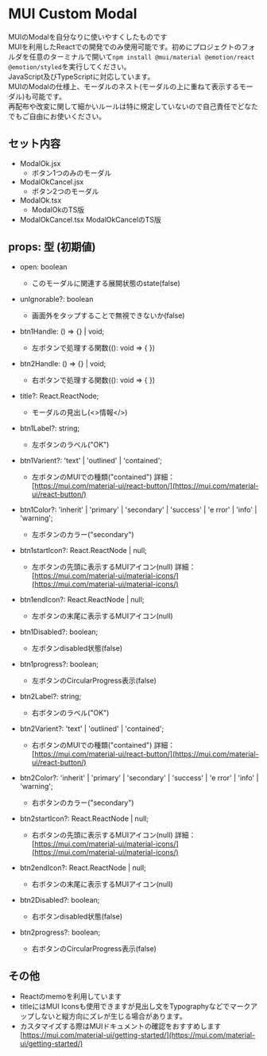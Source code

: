 # MUI Custom Modal
MUIのModalを自分なりに使いやすくしたものです  
MUIを利用したReactでの開発でのみ使用可能です。初めにプロジェクトのフォルダを任意のターミナルで開いて`npm install @mui/material @emotion/react @emotion/styled`を実行してください。  
JavaScript及びTypeScriptに対応しています。  
MUIのModalの仕様上、モーダルのネスト(モーダルの上に重ねて表示するモーダル)も可能です。  
再配布や改変に関して細かいルールは特に規定していないので自己責任でどなたでもご自由にお使いください。  

## セット内容
- ModalOk.jsx
	- ボタン1つのみのモーダル
- ModalOkCancel.jsx
	- ボタン2つのモーダル
 - ModalOk.tsx
 	- ModalOkのTS版
  - ModalOkCancel.tsx
    	ModalOkCancelのTS版

## props: 型 (初期値)
- open: boolean
	- このモーダルに関連する展開状態のstate(false)

- unIgnorable?: boolean
	- 画面外をタップすることで無視できないか(false)

- btn1Handle: () => {} | void;
	- 左ボタンで処理する関数((): void => { })

- btn2Handle: () => {} | void;
	- 右ボタンで処理する関数((): void => { })

- title?: React.ReactNode;
	- モーダルの見出し(<>情報</>)

- btn1Label?: string;
	- 左ボタンのラベル("OK")

- btn1Varient?: 'text' | 'outlined' | 'contained';
	- 左ボタンのMUIでの種類("contained") 詳細：[https://mui.com/material-ui/react-button/](https://mui.com/material-ui/react-button/)

- btn1Color?: 'inherit' | 'primary' | 'secondary' | 'success' | 'e
rror' | 'info' | 'warning';
	- 左ボタンのカラー("secondary")

- btn1startIcon?: React.ReactNode | null;
	- 左ボタンの先頭に表示するMUIアイコン(null) 詳細：[https://mui.com/material-ui/material-icons/](https://mui.com/material-ui/material-icons/)

- btn1endIcon?: React.ReactNode | null;
	- 左ボタンの末尾に表示するMUIアイコン(null)

- btn1Disabled?: boolean;
	- 左ボタンdisabled状態(false)

- btn1progress?: boolean;
	- 左ボタンのCircularProgress表示(false)

- btn2Label?: string;
	- 右ボタンのラベル("OK")

- btn2Varient?: 'text' | 'outlined' | 'contained';
	- 右ボタンのMUIでの種類("contained") 詳細：[https://mui.com/material-ui/react-button/](https://mui.com/material-ui/react-button/)

- btn2Color?: 'inherit' | 'primary' | 'secondary' | 'success' | 'e
rror' | 'info' | 'warning';
	- 右ボタンのカラー("secondary")

- btn2startIcon?: React.ReactNode | null;
	- 右ボタンの先頭に表示するMUIアイコン(null) 詳細：[https://mui.com/material-ui/material-icons/](https://mui.com/material-ui/material-icons/)

- btn2endIcon?: React.ReactNode | null;
	- 右ボタンの末尾に表示するMUIアイコン(null)

- btn2Disabled?: boolean;
	- 右ボタンdisabled状態(false)

- btn2progress?: boolean;
	- 右ボタンのCircularProgress表示(false)

## その他
- Reactのmemoを利用しています
- titleにはMUI Iconsも使用できますが見出し文をTypographyなどでマークアップしないと縦方向にズレが生じる場合があります。
- カスタマイズする際はMUIドキュメントの確認をおすすめします
[https://mui.com/material-ui/getting-started/](https://mui.com/material-ui/getting-started/)
